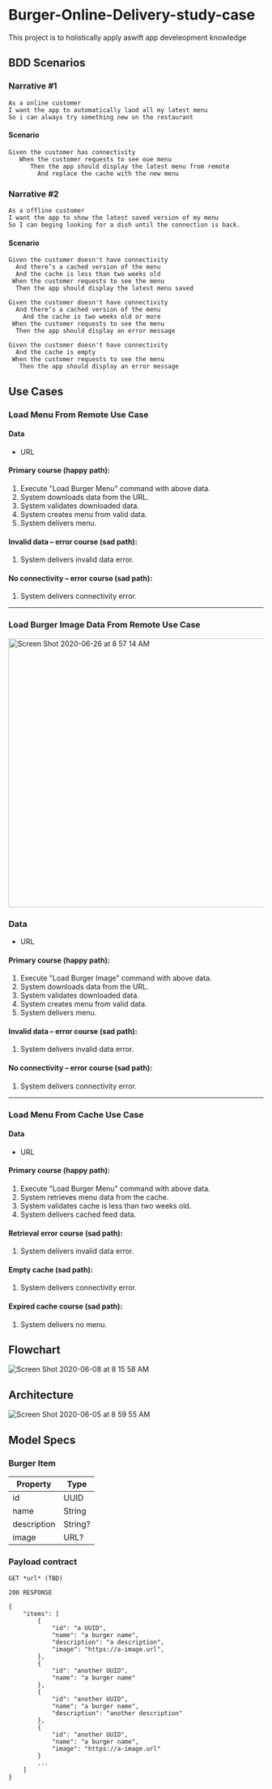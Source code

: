 # Burger-Online-Delivery-study-case

This project is to holistically apply aswift app develeopment knowledge

## BDD Scenarios

### Narrative #1

```
As a online customer
I want the app to automatically laod all my latest menu
So i can always try something new on the restaurant
```

#### Scenario 
```
Given the customer has connectivity
   When the customer requests to see oue menu
      Then the app should display the latest menu from remote
        And replace the cache with the new menu    
```

### Narrative #2

```
As a offline customer
I want the app to show the latest saved version of my menu
So I can beging looking for a dish until the connection is back.
```

#### Scenario 
```
Given the customer doesn't have connectivity
  And there’s a cached version of the menu
  And the cache is less than two weeks old
 When the customer requests to see the menu
  Then the app should display the latest menu saved

Given the customer doesn't have connectivity
  And there’s a cached version of the menu
    And the cache is two weeks old or more
 When the customer requests to see the menu
  Then the app should display an error message

Given the customer doesn't have connectivity
  And the cache is empty
 When the customer requests to see the menu
   Then the app should display an error message 
```

## Use Cases

### Load Menu From Remote Use Case

#### Data
   * URL
   
#### Primary course (happy path):
   1. Execute "Load Burger Menu" command with above data.
   1. System downloads data from the URL.
   1. System validates downloaded data.
   1. System creates menu from valid data.
   1. System delivers menu.

#### Invalid data – error course (sad path):
   1. System delivers invalid data error.

#### No connectivity – error course (sad path):
   1. System delivers connectivity error.

---

### Load Burger Image Data From Remote Use Case
<img width="530" alt="Screen Shot 2020-06-26 at 8 57 14 AM" src="https://user-images.githubusercontent.com/19692076/85865241-3540d580-b78b-11ea-965e-303f38fa8b17.png">

### Data
   * URL
   
#### Primary course (happy path):
   1. Execute "Load Burger Image" command with above data.
   1. System downloads data from the URL.
   1. System validates downloaded data.
   1. System creates menu from valid data.
   1. System delivers menu.

#### Invalid data – error course (sad path):
   1. System delivers invalid data error.

#### No connectivity – error course (sad path):
   1. System delivers connectivity error.
   
---

### Load Menu From Cache Use Case

#### Data
   * URL
   
#### Primary course (happy path):
   1. Execute "Load Burger Menu" command with above data.
   1. System retrieves menu data from the cache.
   1. System validates cache is less than two weeks old.
   1. System delivers cached feed data.

#### Retrieval error course (sad path):
   1. System delivers invalid data error.

#### Empty cache (sad path):
   1. System delivers connectivity error.
   
#### Expired cache course (sad path):
   1. System delivers no menu.
   
## Flowchart
![Screen Shot 2020-06-08 at 8 15 58 AM](https://user-images.githubusercontent.com/19692076/84034707-51a5db00-a960-11ea-96d3-8ec07da7b6d5.png)

## Architecture
![Screen Shot 2020-06-05 at 8 59 55 AM](https://user-images.githubusercontent.com/19692076/83884727-f202c200-a70a-11ea-8ca6-c682cb32c9ab.png)

## Model Specs

### Burger Item

| Property  | Type |
| ------------- | ------------- |
| id  | UUID  |
| name  | String  |
| description  | String? |
| image  | URL?  |

### Payload contract
```
GET *url* (TBD)

200 RESPONSE

{
	"items": [
		{
			"id": "a UUID",
			"name": "a burger name",
			"description": "a description",
			"image": "https://a-image.url",
		},
		{
			"id": "another UUID",
			"name": "a burger name"
		},
		{
			"id": "another UUID",
			"name": "a burger name",
			"description": "another description"
		},
		{
			"id": "another UUID",
			"name": "a burger name",
			"image": "https://a-image.url"
		}
		...
	]
}
```

